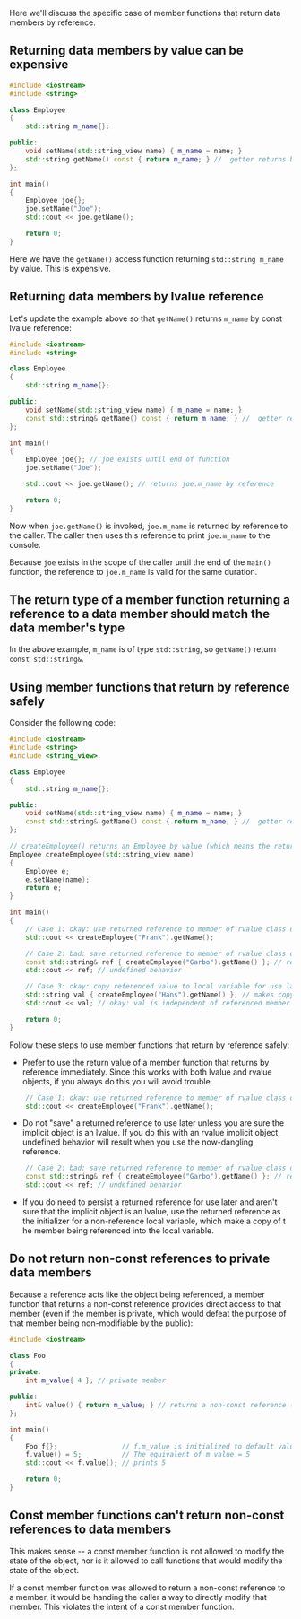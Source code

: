 Here we'll discuss the specific case of member functions that return data members by reference.

## Returning data members by value can be expensive

```cpp
#include <iostream>
#include <string>

class Employee
{
	std::string m_name{};

public:
	void setName(std::string_view name) { m_name = name; }
	std::string getName() const { return m_name; } //  getter returns by value
};

int main()
{
	Employee joe{};
	joe.setName("Joe");
	std::cout << joe.getName();

	return 0;
}
```

Here we have the `getName()` access function returning `std::string m_name` by value. This is expensive.

## Returning data members by lvalue reference

Let's update the example above so that `getName()` returns `m_name` by const lvalue reference:
```cpp
#include <iostream>
#include <string>

class Employee
{
	std::string m_name{};

public:
	void setName(std::string_view name) { m_name = name; }
	const std::string& getName() const { return m_name; } //  getter returns by const reference
};

int main()
{
	Employee joe{}; // joe exists until end of function
	joe.setName("Joe");

	std::cout << joe.getName(); // returns joe.m_name by reference

	return 0;
}
```

Now when `joe.getName()` is invoked, `joe.m_name` is returned by reference to the caller. The caller then uses this reference to print `joe.m_name` to the console.

Because `joe` exists in the scope of the caller until the end of the `main()` function, the reference to `joe.m_name` is valid for the same duration.

## The return type of a member function returning a reference to a data member should match the data member's type

In the above example, `m_name` is of type `std::string`, so `getName()` return `const std::string&`.

## Using member functions that return by reference safely

Consider the following code:
```cpp
#include <iostream>
#include <string>
#include <string_view>

class Employee
{
	std::string m_name{};

public:
	void setName(std::string_view name) { m_name = name; }
	const std::string& getName() const { return m_name; } //  getter returns by const reference
};

// createEmployee() returns an Employee by value (which means the returned value is an rvalue)
Employee createEmployee(std::string_view name)
{
	Employee e;
	e.setName(name);
	return e;
}

int main()
{
	// Case 1: okay: use returned reference to member of rvalue class object in same expression
	std::cout << createEmployee("Frank").getName();

	// Case 2: bad: save returned reference to member of rvalue class object for use later
	const std::string& ref { createEmployee("Garbo").getName() }; // reference becomes dangling when return value of createEmployee() is destroyed
	std::cout << ref; // undefined behavior

	// Case 3: okay: copy referenced value to local variable for use later
	std::string val { createEmployee("Hans").getName() }; // makes copy of referenced member
	std::cout << val; // okay: val is independent of referenced member

	return 0;
}
```

Follow these steps to use member functions that return by reference safely:

- Prefer to use the return value of a member function that returns by reference immediately. Since this works with both lvalue and rvalue objects, if you always do this you will avoid trouble.
```cpp
	// Case 1: okay: use returned reference to member of rvalue class object in same expression
	std::cout << createEmployee("Frank").getName();
```

- Do not "save" a returned reference to use later unless you are sure the implicit object is an lvalue. If you do this with an rvalue implicit object, undefined behavior will result when you use the now-dangling reference.
```cpp
	// Case 2: bad: save returned reference to member of rvalue class object for use later
	const std::string& ref { createEmployee("Garbo").getName() }; // reference becomes dangling when return value of createEmployee() is destroyed
	std::cout << ref; // undefined behavior
```

- If you do need to persist a returned reference for use later and aren't sure that the implicit object is an lvalue, use the returned reference as the initializer for a non-reference local variable, which make a copy of t he member being referenced into the local variable.

## Do not return non-const references to private data members

Because a reference acts like the object being referenced, a member function that returns a non-const reference provides direct access to that member (even if the member is private, which would defeat the purpose of that member being non-modifiable by the public):
```cpp
#include <iostream>

class Foo
{
private:
    int m_value{ 4 }; // private member

public:
    int& value() { return m_value; } // returns a non-const reference (don't do this)
};

int main()
{
    Foo f{};                // f.m_value is initialized to default value 4
    f.value() = 5;          // The equivalent of m_value = 5
    std::cout << f.value(); // prints 5

    return 0;
}
```

## Const member functions can't return non-const references to data members

This makes sense -- a const member function is not allowed to modify the state of the object, nor is it allowed to call functions that would modify the state of the object.

If a const member function was allowed to return a non-const reference to a member, it would be handing the caller a way to directly modify that member. This violates the intent of a const member function.
